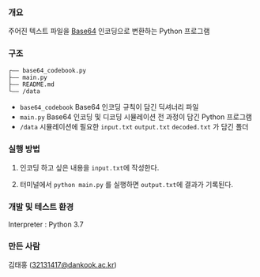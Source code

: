 ### 개요
주어진 텍스트 파일을 [Base64](https://ko.wikipedia.org/wiki/%EB%B2%A0%EC%9D%B4%EC%8A%A464) 인코딩으로 변환하는 Python 프로그램

### 구조
```
┌―― base64_codebook.py
├―― main.py
├―― README.md
└―― /data  
```

- `base64_codebook` Base64 인코딩 규칙이 담긴 딕셔너리 파일
- `main.py` Base64 인코딩 및 디코딩 시뮬레이션 전 과정이 담긴 Python 프로그램
- `/data` 시뮬레이션에 필요한 `input.txt` `output.txt` `decoded.txt` 가 담긴 폴더


### 실행 방법
1. 인코딩 하고 싶은 내용을 `input.txt`에 작성한다.

2. 터미널에서 `python main.py` 를 실행하면 `output.txt`에 결과가 기록된다.

### 개발 및 테스트 환경
Interpreter : Python 3.7

### 만든 사람
김태홍 (32131417@dankook.ac.kr)
